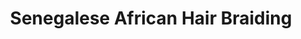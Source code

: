 ---
title: "Senegalese African Hair Braiding"
url: /aurora/senegalese-african-hair-braiding-east-colfax-avenue/
shop: hairdresser
---